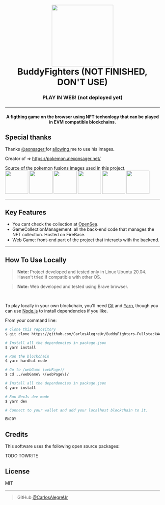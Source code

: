 <h1 align="center">
  <br>
  <a><img src="https://image.shutterstock.com/image-photo/pattaya-thailand-2-sep-2016-600w-477402835.jpg" width="200"></a>
  <br>
  BuddyFighters (NOT FINISHED, DON'T USE)
  <br>
</h1>
  <a src="https://github.com/CarlosAlegreUr/BuddyFighters-FullstackWeb3NFTGame/tree/main "> <h3 align="center"> PLAY IN WEB! (not deployed yet) <H3> </a>
<hr>

<h4 align="center">A figthing game on the browser using NFT techonlogy that can be played in EVM compatible blockchains.</h4>

## Special thanks

Thanks <a href="https://twitter.com/aonsager" target="_blank"> @aonsager </a> for <a href="https://twitter.com/charlescheerfu1/status/1546925876494929927" target="_blank"> allowing </a> me to use his images.

Creator of => <a href="https://pokemon.alexonsager.net/" target="_blank"> https://pokemon.alexonsager.net/ </a>

Source of the pokemon fusions images used in this project.
<br>
<a><img src="https://images.alexonsager.net/pokemon/fused/34/34.103.png" width="75"></a>
<img src="https://images.alexonsager.net/pokemon/fused/25/25.77.png" width="75"></a>
<img src="https://images.alexonsager.net/pokemon/fused/78/78.132.png" width="75"></a>
<img src="https://images.alexonsager.net/pokemon/fused/43/43.34.png" width="75"></a>
<img src="https://images.alexonsager.net/pokemon/fused/150/150.22.png" width="75"></a>
<img src="https://images.alexonsager.net/pokemon/fused/84/84.73.png" width="75"></a>

<hr>

## Key Features

- You cant check the collection at [OpenSea](https://testnets.opensea.io/).
- GameCollectionManagement: all the back-end code that manages the NFT collection. Hosted on FireBase.
- Web Game: front-end part of the project that interacts with the backend.

<hr>


## How To Use Locally

> **Note:**
> Project developed and tested only in Linux Ubuntu 20.04. Haven't tried if compatible with other OS.

> **Note:**
> Web developed and tested using Brave browser.

<br>

To play locally in your own blockchain, you'll need [Git](https://git-scm.com) and [Yarn](https://github.com/yarnpkg/berry), though you can use [Node.js](https://nodejs.org/en/download/) to install dependencies if you like.

From your command line:

```bash
# Clone this repository
$ git clone https://github.com/CarlosAlegreUr/BuddyFighters-FullstackWeb3NFTGame.git

# Install all the dependencies in package.json
$ yarn install

# Run the blockchain
$ yarn hardhat node

# Go to /webGame (webPage)/
$ cd ../webGame\ \(webPage\)/

# Install all the dependencies in package.json
$ yarn install

# Run NexJs dev mode
$ yarn dev

# Connect to your wallet and add your localhost blockchain to it.

ENJOY
```



## Credits

This software uses the following open source packages:

TODO TOWRITE

## License

MIT

---

> GitHub [@CarlosAlegreUr](https://github.com/CarlosAlegreUr)
